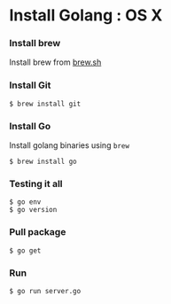 # Install Golang : OS X

### Install brew

Install brew from [brew.sh](http://brew.sh/)

### Install Git

```
$ brew install git 
```

### Install Go

Install golang binaries using `brew`

```
$ brew install go
```

### Testing it all

```
$ go env
$ go version
```

### Pull package

```
$ go get
```

### Run

```
$ go run server.go
```